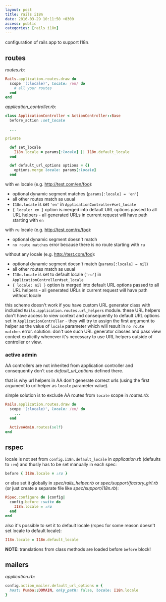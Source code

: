 ```yaml
---
layout: post
title: rails i18n
date: 2016-03-29 10:11:50 +0300
access: public
categories: [rails i18n]
---
```


configuration of rails app to support I18n.

<!-- more -->

## routes

_routes.rb_:

```ruby
Rails.application.routes.draw do
  scope '(:locale)', locale: /en/ do
    # all your routes
  end
end
```

_application_controller.rb_:

```ruby
class ApplicationController < ActionController::Base
  before_action :set_locale

  ...

private

  def set_locale
    I18n.locale = params[:locale] || I18n.default_locale
  end

  def default_url_options options = {}
    options.merge locale: params[:locale]
  end
```

with `en` locale (e.g. http://test.com/en/foo):

- optional dynamic segment matches (`params[:locale] = 'en'`)
- all other routes match as usual
- `I18n.locale` is set `'en'` in `ApplicationController#set_locale`
- `{ locale: en }` option is merged into default URL options passed to all URL
  helpers - all generated URLs in current request will have path starting with `en`

with `ru` locale (e.g. http://test.com/ru/foo):

- optional dynamic segment doesn't match
- `no route matches` error because there is no route starting with `ru`

without any locale (e.g. http://test.com/foo):

- optional dynamic segment doesn't match (`params[:locale] = nil`)
- all other routes match as usual
- `I18n.locale` is set to default locale (`'ru'`) in `ApplicationController#set_locale`
- `{ locale: nil }` option is merged into default URL options passed to all URL
  helpers - all generated URLs in current request will have path without locale

this scheme doesn't work if you have custom URL generator class with included
`Rails.application.routes.url_helpers` module.
these URL helpers don't have access to view context and consequently
to default URL options set in `ApplicationController` -
they will try to assign the first argument to helper as the value
of `locale` parameter which will result in `no route matches` error.
solution: don't use such URL generator classes and pass view context explicitly
whenever it's necessary to use URL helpers outside of controller or view.

### active admin

AA controllers are not inherited from application controller
and consequently don't use _default_url_options_ defined there.

that is why url helpers in AA don't generate correct urls
(using the first argument to url helper as `locale` parameter value).

simple solution is to exclude AA routes from `locale` scope in _routes.rb_:

```ruby
Rails.application.routes.draw do
  scope '(:locale)', locale: /en/ do
    ...
  end

  ActiveAdmin.routes(self)
end
```

## rspec

locale is not set from `config.i18n.default_locale` in _application.rb_
(defaults to `:en`) and thusly has to be set manually in each spec:

```ruby
before { I18n.locale = :ru }
```

or else set it globally in _spec/rails_helper.rb_ or _spec/support/factory_girl.rb_
(or just create a separate file like _spec/support/i18n.rb_):

```ruby
RSpec.configure do |config|
  config.before :suite do
    I18n.locale = :ru
  end
end
```

also it's possible to set it to default locale
(rspec for some reason doesn't set locale to default locale):

```ruby
I18n.locale = I18n.default_locale
```

**NOTE**: translations from class methods are loaded before `before` block!

## mailers

_application.rb_:

```ruby
config.action_mailer.default_url_options = {
  host: Pumba::DOMAIN, only_path: false, locale: I18n.locale
}
```
